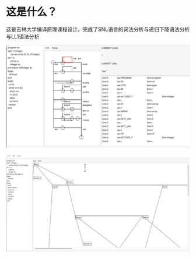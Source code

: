 # 这是什么？
这是吉林大学编译原理课程设计。完成了SNL语言的词法分析与递归下降语法分析与LL1语法分析

![词法分析界面](res/lex.gif "词法分析")


![语法树展示](res/parse.gif "语法树")
